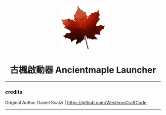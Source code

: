 <p align="center"><img src="Maple.png" width="150px" height="150px" alt="AncientMaple"></p>

<h1 align="center">古楓啟動器 Ancientmaple Launcher</h1>

---

### credits

Original Author
Daniel Scalzi | https://github.com/WesterosCraftCode

---
